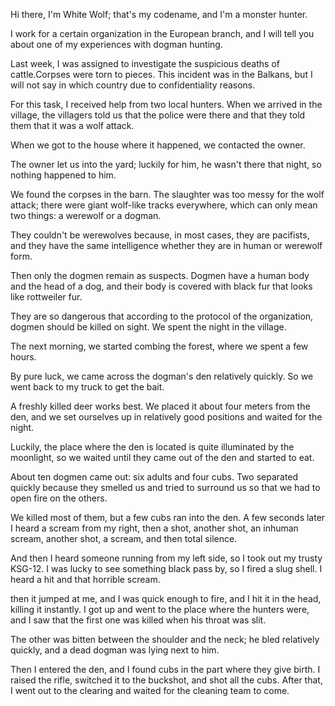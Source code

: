 Hi there, I'm White Wolf; that's my codename, and I'm a monster hunter.

 I work for a certain organization in the European branch, and I will tell you about one of my experiences with dogman hunting.

 Last week, I was assigned to investigate the suspicious deaths of cattle.Corpses were torn to pieces. 
This incident was in the Balkans, but I will not say in which country due to confidentiality reasons.

For this task, I received help from two local hunters.
 When we arrived in the village, the villagers told us that the police were there and that they told them that it was a wolf attack.

 When we got to the house where it happened, we contacted the owner. 

The owner let us into the yard; luckily for him, he wasn't there that night, so nothing happened to him. 

 We found the corpses in the barn. The slaughter was too messy for the wolf attack; there were giant wolf-like tracks everywhere, which can only mean two things: a werewolf or a dogman. 

They couldn't be werewolves because, in most cases, they are pacifists, and they have the same intelligence whether they are in human or werewolf form. 

Then only the dogmen remain as suspects.
Dogmen have a human body and the head of a dog, and their body is covered with black fur that looks like rottweiler fur. 

They are so dangerous that according to the protocol of the organization, dogmen should be killed on sight. We spent the night in the village. 

The next morning, we started combing the forest, where we spent a few hours. 

By pure luck, we came across the dogman's den relatively quickly. So we went back to my truck to get the bait.

A freshly killed deer works best. We placed it about four meters from the den, and we set ourselves up in relatively good positions and waited for the night.

 Luckily, the place where the den is located is quite illuminated by the moonlight, so we waited until they came out of the den and started to eat.
 
About ten dogmen came out: six adults and four cubs. Two separated quickly because they smelled us and tried to surround us so that we had to open fire on the others. 

We killed most of them, but a few cubs ran into the den. A few seconds later I heard a scream from my right, then a shot, another shot, an inhuman scream, another shot, a scream, and then total silence. 

And then I heard someone running from my left side, so I took out my trusty KSG-12. I was lucky to see something black pass by, so I fired a slug shell. I heard a hit and that horrible scream. 

then it jumped at me, and I was quick enough to fire, and I hit it in the head, killing it instantly. I got up and went to the place where the hunters were, and I saw that the first one was killed when his throat was slit.

 The other was bitten between the shoulder and the neck; he bled relatively quickly, and a dead dogman was lying next to him. 

Then I entered the den, and I found cubs in the part where they give birth. I raised the rifle, switched it to the buckshot, and shot all the cubs. After that, I went out to the clearing and waited for the cleaning team to come.